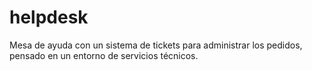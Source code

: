 # helpdesk
Mesa de ayuda con un sistema de tickets para administrar los pedidos, pensado en un entorno de servicios técnicos.
